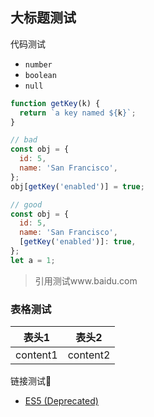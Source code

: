 ## 大标题测试
代码测试

- `number`
- `boolean`
- `null`


```javascript
function getKey(k) {
  return `a key named ${k}`;
}

// bad
const obj = {
  id: 5,
  name: 'San Francisco',
};
obj[getKey('enabled')] = true;

// good
const obj = {
  id: 5,
  name: 'San Francisco',
  [getKey('enabled')]: true,
};
let a = 1;

```




> 引用测试www.baidu.com

### 表格测试

| 表头1    | 表头2    |
| -------- | -------- |
| content1 | content2 |

链接测试🔗 

 - [ES5 (Deprecated)](https://github.com/airbnb/javascript/tree/es5-deprecated/es5)

